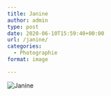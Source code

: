 ```yaml
---
title: Janine
author: admin
type: post
date: 2020-06-10T15:59:40+00:00
url: /janine/
categories:
  - Photographie
format: image

---
```

![Janine](./202006-poivron2.jpg)